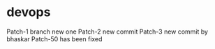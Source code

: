 # devops
Patch-1 branch new one
Patch-2 new commit
Patch-3 new commit by bhaskar
Patch-50 has been fixed
